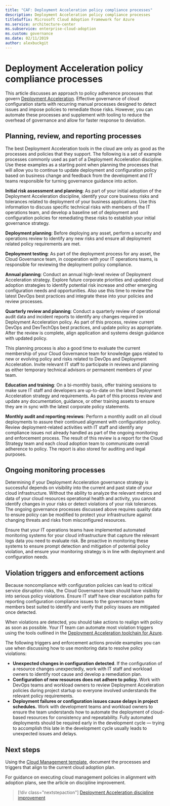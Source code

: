 ```yaml
---
title: "CAF: Deployment Acceleration policy compliance processes"
description: Deployment Acceleration policy compliance processes
titleSuffix: Microsoft Cloud Adoption Framework for Azure
ms.service: architecture-center
ms.subservice: enterprise-cloud-adoption
ms.custom: governance
ms.date: 02/11/2019
author: alexbuckgit
---
```


# Deployment Acceleration policy compliance processes

This article discusses an approach to policy adherence processes that govern [Deployment Acceleration](./overview.md). Effective governance of cloud configuration starts with recurring manual processes designed to detect issues and impose policies to remediate those risks. However, you can automate these processes and supplement with tooling to reduce the overhead of governance and allow for faster response to deviation.

## Planning, review, and reporting processes

The best Deployment Acceleration tools in the cloud are only as good as the processes and policies that they support. The following is a set of example processes commonly used as part of a Deployment Acceleration discipline. Use these examples as a starting point when planning the processes that will allow you to continue to update deployment and configuration policy based on business change and feedback from the development and IT teams responsible for turning governance guidance into action.

**Initial risk assessment and planning**: As part of your initial adoption of the Deployment Acceleration discipline, identify your core business risks and tolerances related to deployment of your business applications. Use this information to discuss specific technical risks with members of the IT operations team, and develop a baseline set of deployment and configuration policies for remediating these risks to establish your initial governance strategy.

**Deployment planning**: Before deploying any asset, perform a security and operations review to identify any new risks and ensure all deployment related policy requirements are met.

**Deployment testing**: As part of the deployment process for any asset, the Cloud Governance team, in cooperation with your IT operations teams, is responsible for reviewing the deployment policy compliance.

**Annual planning**: Conduct an annual high-level review of Deployment Acceleration strategy. Explore future corporate priorities and updated cloud adoption strategies to identify potential risk increase and other emerging configuration needs and opportunities. Also use this time to review the latest DevOps best practices and integrate these into your policies and review processes.

**Quarterly review and planning**: Conduct a quarterly review of operational audit data and incident reports to identify any changes required in Deployment Acceleration policy. As part of this process, review current DevOps and DevTechOps best practices, and update policy as appropriate. After the review is complete, align application and systems design guidance with updated policy.

This planning process is also a good time to evaluate the current membership of your Cloud Governance team for knowledge gaps related to new or evolving policy and risks related to DevOps and Deployment Acceleration. Invite relevant IT staff to participate in reviews and planning as either temporary technical advisors or permanent members of your team.

**Education and training**: On a bi-monthly basis, offer training sessions to make sure IT staff and developers are up-to-date on the latest Deployment Acceleration strategy and requirements. As part of this process review and update any documentation, guidance, or other training assets to ensure they are in sync with the latest corporate policy statements.

**Monthly audit and reporting reviews**: Perform a monthly audit on all cloud deployments to assure their continued alignment with configuration policy. Review deployment-related activities with IT staff and identify any compliance issues not already handled as part of the ongoing monitoring and enforcement process. The result of this review is a report for the Cloud Strategy team and each cloud adoption team to communicate overall adherence to policy. The report is also stored for auditing and legal purposes.

## Ongoing monitoring processes

Determining if your Deployment Acceleration governance strategy is successful depends on visibility into the current and past state of your cloud infrastructure. Without the ability to analyze the relevant metrics and data of your cloud resources operational health and activity, you cannot identify changes in your risks or detect violations of your risk tolerances. The ongoing governance processes discussed above requires quality data to ensure policy can be modified to protect your infrastructure against changing threats and risks from misconfigured resources.

Ensure that your IT operations teams have implemented automated monitoring systems for your cloud infrastructure that capture the relevant logs data you need to evaluate risk. Be proactive in monitoring these systems to ensure prompt detection and mitigation of potential policy violation, and ensure your monitoring strategy is in line with deployment and configuration needs.

## Violation triggers and enforcement actions

Because noncompliance with configuration policies can lead to critical service disruption risks, the Cloud Governance team should have visibility into serious policy violations. Ensure IT staff have clear escalation paths for reporting configuration compliance issues to the governance team members best suited to identify and verify that policy issues are mitigated once detected.  

When violations are detected, you should take actions to realign with policy as soon as possible. Your IT team can automate most violation triggers using the tools outlined in the [Deployment Acceleration toolchain for Azure](toolchain.md).

The following triggers and enforcement actions provide examples you can use when discussing how to use monitoring data to resolve policy violations:

- **Unexpected changes in configuration detected**. If the configuration of a resource changes unexpectedly, work with IT staff and workload owners to identify root cause and develop a remediation plan.
- **Configuration of new resources does not adhere to policy.** Work with DevOps teams and workload owners to review Deployment Acceleration policies during project startup so everyone involved understands the relevant policy requirements.
- **Deployment failures or configuration issues cause delays in project schedules.** Work with development teams and workload owners to ensure the team understands how to automate the deployment of cloud-based resources for consistency and repeatability. Fully automated deployments should be required early in the development cycle &mdash; trying to accomplish this late in the development cycle usually leads to unexpected issues and delays.

## Next steps

Using the [Cloud Management template](./template.md), document the processes and triggers that align to the current cloud adoption plan.

For guidance on executing cloud management policies in alignment with adoption plans, see the article on discipline improvement.

> [!div class="nextstepaction"]
> [Deployment Acceleration discipline improvement](./discipline-improvement.md)
